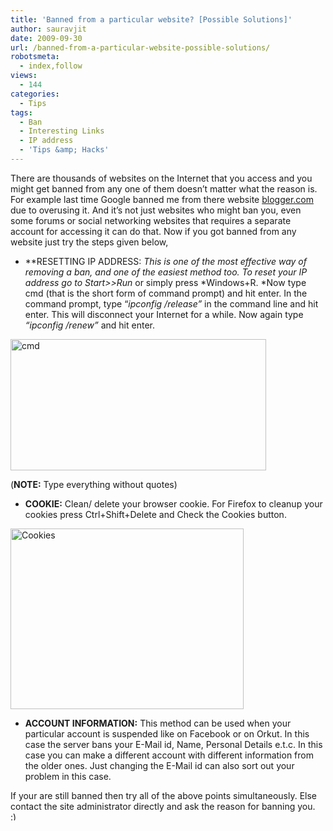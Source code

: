 ```yaml
---
title: 'Banned from a particular website? [Possible Solutions]'
author: sauravjit
date: 2009-09-30
url: /banned-from-a-particular-website-possible-solutions/
robotsmeta:
  - index,follow
views:
  - 144
categories:
  - Tips
tags:
  - Ban
  - Interesting Links
  - IP address
  - 'Tips &amp; Hacks'
---
```

There are thousands of websites on the Internet that you access and you might get banned from any one of them doesn&#8217;t matter what the reason is. For example last time Google banned me from there website <a href="http://www.blogger.com" onclick="_gaq.push(['_trackEvent', 'outbound-article', 'http://www.blogger.com', 'blogger.com']);" target="_self">blogger.com</a> due to overusing it. And it&#8217;s not just websites who might ban you, even some forums or social networking websites that requires a separate account for accessing it can do that. Now if you got banned from any website just try the steps given below,

  * **RESETTING IP ADDRESS: **This is one of the most effective way of removing a ban, and one of the easiest method too. To reset your IP address go to* Start>>Run* or simply press *Windows+R. *Now type cmd (that is the short form of command prompt) and hit enter. In the command prompt, type &#8220;*ipconfig /release&#8221;* in the command line and hit enter. This will disconnect your Internet for a while. Now again type *&#8220;ipconfig /renew&#8221;* and hit enter.

<img class="aligncenter size-full wp-image-15200" src="http://cdn.devilsworkshop.org/files/2009/09/cmd.jpg" alt="cmd" width="409" height="210" />

(**NOTE:** Type everything without quotes)

  * **COOKIE:** Clean/ delete your browser cookie. For Firefox to cleanup your cookies press Ctrl+Shift+Delete and Check the Cookies button.

<img class="aligncenter size-full wp-image-15199" src="http://cdn.devilsworkshop.org/files/2009/09/Cookies.jpg" alt="Cookies" width="373" height="289" />

  * **ACCOUNT INFORMATION:** This method can be used when your particular account is suspended like on Facebook or on Orkut. In this case the server bans your E-Mail id, Name, Personal Details e.t.c. In this case you can make a different account with different information from the older ones. Just changing the E-Mail id can also sort out your problem in this case.

If your are still banned then try all of the above points simultaneously. Else contact the site administrator directly and ask the reason for banning you. <img src="http://devilsworkshop.org/wp-includes/images/smilies/simple-smile.png" alt=":)" class="wp-smiley" style="height: 1em; max-height: 1em;" />
